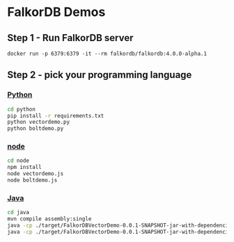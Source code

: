 # FalkorDB Demos

## Step 1 - Run FalkorDB server

```
docker run -p 6379:6379 -it --rm falkordb/falkordb:4.0.0-alpha.1

```

## Step 2 - pick your programming language

### [Python](https://github.com/FalkorDB/demos/tree/main/python)

```bash
cd python
pip install -r requirements.txt
python vectordemo.py
python boltdemo.py
```

### [node](https://github.com/FalkorDB/demos/tree/main/node)

```bash
cd node
npm install
node vectordemo.js
node boltdemo.js
```

### [Java](https://github.com/FalkorDB/demos/tree/main/java)

```bash
cd java
mvn compile assembly:single
java -cp ./target/FalkorDBVectorDemo-0.0.1-SNAPSHOT-jar-with-dependencies.jar com.falkordb.FalkorDBVectorDemo
java -cp ./target/FalkorDBVectorDemo-0.0.1-SNAPSHOT-jar-with-dependencies.jar com.falkordb.BoltVectorDemo
```
